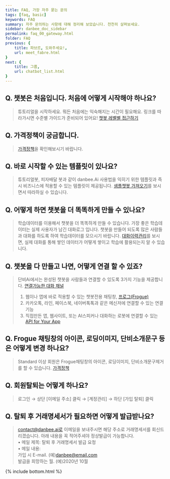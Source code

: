```yaml
---
title: FAQ, 가장 자주 묻는 문의 
tags: [faq, basic]
keywords: FAQ
summary: 자주 문의하는 사항에 대해 정리해 보았습니다. 천천히 살펴보세요.
sidebar: danbee_doc_sidebar
permalink: faq_00_gateway.html
folder: FAQ
previous: {
    title: 파브르, 도와주세요!,
    url: meet_fabre.html
}
next: {
    title: 그룹,
    url: chatbot_list.html
}
---
```


## Q. 챗봇은 처음입니다. 처음에 어떻게 시작해야 하나요?      
> 
> 튜토리얼을 시작하세요. 뭐든 처음에는 익숙해지는 시간이 필요해요. 링크를 따라가시면 수준별 가이드가 준비되어 있어요! [챗봇 레벨별 접근하기](/tutorial_home.html)

## Q. 가격정책이 궁금합니다.      
> 
> [가격정책](https://danbee.ai/pricing.html)을 확인해보시기 바랍니다.


## Q. 바로 시작할 수 있는 템플릿이 있나요?   
>    
> 튜토리얼봇, 피자배달 봇과 같이 danbee.Ai 사용법을 익히기 위한 템플릿과 즉시 비즈니스에 적용할 수 있는 템플릿이 제공됩니다. [샘플챗봇 가져오기](/samplebot.html#샘플챗봇-가져오기)를 보시면서 따라하실 수 있습니다.


## Q. 어떻게 하면 챗봇을 더 똑똑하게 만들 수 있나요?   
>    
> 학습데이터를 이용해서 챗봇을 더 똑똑하게 만들 수 있습니다. 가장 좋은 학습데이터는 실제 사용자가 남긴 대화로그 입니다. 챗봇을 만들어 되도록 많은 사람들과 대화를 하도록 하여 학습데이터를 모으시기 바랍니다. [대화이력관리](/log.html)를 보시면, 실제 대화를 통해 쌓인 데이터가 어떻게 쌓이고 학습에 활용되는지 알 수 있습니다.

## Q. 챗봇을 다 만들고 나면, 어떻게 연결 할 수 있죠?
>    
> 단비Ai에서는 완성된 챗봇을 사람들과 연결할 수 있도록 3가지 기능을 제공합니다. [연결가능한 대화 채널](channel_connection_settings.html)
> 1. 웹이나 앱에 바로 적용할 수 있는 챗봇전용 채팅창, [프로그(Frogue)](/channel_frogu.html)
> 2. 카카오톡, 라인, 페이스북, 네이버톡톡과 같은 메신저에 연결할 수 있는 연결기능
> 3. 직접만든 앱, 웹사이트, 또는 AI스피커나 대화하는 로봇에 연결할 수 있는 [API for Your App](/channel_native_app.html)

## Q. Frogue 채팅창의 아이콘, 로딩이미지, 단비소개문구 등은 어떻게 변경 하나요?
> Standard 이상 회원은 Frogue채팅창의 아이콘, 로딩이미지, 단비소개문구제거를 할 수 있습니다.
> [가격정책](https://danbee.ai/pricing.html)

## Q. 회원탈퇴는 어떻게 하나요?
> 로그인 → 상단 [이메일 주소] 클릭 → [계정관리] → 하단 [가입 탈퇴] 클릭

## Q. 탈퇴 후 거래명세서가 필요하면 어떻게 발급받나요?
> contact@danbee.ai로 이메일을 보내주시면 해당 주소로 거래명세서를 회신드리겠습니다. 아래 내용을 꼭 적어주셔야 정상발급이 가능합니다.\
> • 메일 제목: 탈퇴 후 거래명세서 발급 요청\
> • 메일 내용: \
> 가입 시 E-mail. (예)danbee@email.com\
> 발급을 희망하는 월. (예)2020년 10월

{% include bottom.html %}

